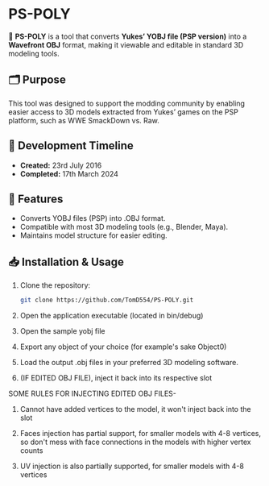 # PS-POLY

🔧 **PS-POLY** is a tool that converts **Yukes’ YOBJ file (PSP version)** into a **Wavefront OBJ** format, making it viewable and editable in standard 3D modeling tools.

## 🗂️ Purpose

This tool was designed to support the modding community by enabling easier access to 3D models extracted from Yukes’ games on the PSP platform, such as WWE SmackDown vs. Raw.

## 📅 Development Timeline

- **Created:** 23rd July 2016
- **Completed:** 17th March 2024

## 🚀 Features

- Converts YOBJ files (PSP) into .OBJ format.
- Compatible with most 3D modeling tools (e.g., Blender, Maya).
- Maintains model structure for easier editing.

## 📥 Installation & Usage

1. Clone the repository:
   ```bash
   git clone https://github.com/TomD554/PS-POLY.git

2. Open the application executable (located in bin/debug)

3. Open the sample yobj file

4. Export any object of your choice (for example's sake Object0)

5. Load the output .obj files in your preferred 3D modeling software.

6. (IF EDITED OBJ FILE), inject it back into its respective slot

SOME RULES FOR INJECTING EDITED OBJ FILES-

1. Cannot have added vertices to the model, it won't inject back into the slot

2. Faces injection has partial support, for smaller models with 4-8 vertices, so don't mess with face connections in the models with higher vertex counts

3. UV injection is also partially supported, for smaller models with 4-8 vertices